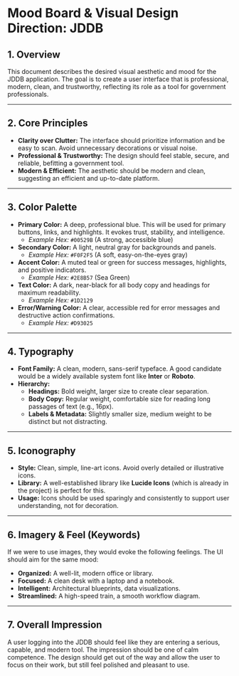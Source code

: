# Mood Board & Visual Design Direction: JDDB

## 1. Overview

This document describes the desired visual aesthetic and mood for the JDDB application. The goal is to create a user interface that is professional, modern, clean, and trustworthy, reflecting its role as a tool for government professionals.

---

## 2. Core Principles

- **Clarity over Clutter:** The interface should prioritize information and be easy to scan. Avoid unnecessary decorations or visual noise.
- **Professional & Trustworthy:** The design should feel stable, secure, and reliable, befitting a government tool.
- **Modern & Efficient:** The aesthetic should be modern and clean, suggesting an efficient and up-to-date platform.

---

## 3. Color Palette

- **Primary Color:** A deep, professional blue. This will be used for primary buttons, links, and highlights. It evokes trust, stability, and intelligence.
    - *Example Hex:* `#00529B` (A strong, accessible blue)
- **Secondary Color:** A light, neutral gray for backgrounds and panels.
    - *Example Hex:* `#F0F2F5` (A soft, easy-on-the-eyes gray)
- **Accent Color:** A muted teal or green for success messages, highlights, and positive indicators.
    - *Example Hex:* `#2E8B57` (Sea Green)
- **Text Color:** A dark, near-black for all body copy and headings for maximum readability.
    - *Example Hex:* `#1D2129`
- **Error/Warning Color:** A clear, accessible red for error messages and destructive action confirmations.
    - *Example Hex:* `#D93025`

---

## 4. Typography

- **Font Family:** A clean, modern, sans-serif typeface. A good candidate would be a widely available system font like **Inter** or **Roboto**.
- **Hierarchy:**
    - **Headings:** Bold weight, larger size to create clear separation.
    - **Body Copy:** Regular weight, comfortable size for reading long passages of text (e.g., 16px).
    - **Labels & Metadata:** Slightly smaller size, medium weight to be distinct but not distracting.

---

## 5. Iconography

- **Style:** Clean, simple, line-art icons. Avoid overly detailed or illustrative icons.
- **Library:** A well-established library like **Lucide Icons** (which is already in the project) is perfect for this.
- **Usage:** Icons should be used sparingly and consistently to support user understanding, not for decoration.

---

## 6. Imagery & Feel (Keywords)

If we were to use images, they would evoke the following feelings. The UI should aim for the same mood:

- **Organized:** A well-lit, modern office or library.
- **Focused:** A clean desk with a laptop and a notebook.
- **Intelligent:** Architectural blueprints, data visualizations.
- **Streamlined:** A high-speed train, a smooth workflow diagram.

---

## 7. Overall Impression

A user logging into the JDDB should feel like they are entering a serious, capable, and modern tool. The impression should be one of calm competence. The design should get out of the way and allow the user to focus on their work, but still feel polished and pleasant to use.